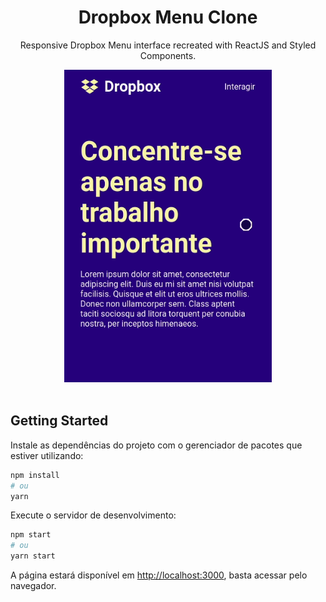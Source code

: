 
<h1 align="center">
  Dropbox Menu Clone
</h1>
<p align="center">
  Responsive Dropbox Menu interface recreated with ReactJS and Styled Components.
</p>
<div align="center">
  <img src="./github/dropbox.gif" alt="demo-app" height="500">
</div>

<br>

<h2>
  Getting Started
</h2>

Instale as dependências do projeto com o gerenciador de pacotes que estiver utilizando:

```bash
npm install
# ou
yarn
```

Execute o servidor de desenvolvimento:

```bash
npm start
# ou
yarn start
```

A página estará disponível em [http://localhost:3000](http://localhost:3000), basta acessar pelo navegador.